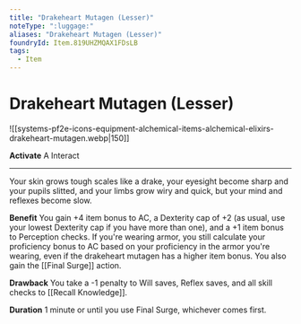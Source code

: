 ```yaml
---
title: "Drakeheart Mutagen (Lesser)"
noteType: ":luggage:"
aliases: "Drakeheart Mutagen (Lesser)"
foundryId: Item.819UHZMQAX1FDsLB
tags:
  - Item
---
```


# Drakeheart Mutagen (Lesser)
![[systems-pf2e-icons-equipment-alchemical-items-alchemical-elixirs-drakeheart-mutagen.webp|150]]

**Activate** A Interact

* * *

Your skin grows tough scales like a drake, your eyesight become sharp and your pupils slitted, and your limbs grow wiry and quick, but your mind and reflexes become slow.

**Benefit** You gain +4 item bonus to AC, a Dexterity cap of +2 (as usual, use your lowest Dexterity cap if you have more than one), and a +1 item bonus to Perception checks. If you're wearing armor, you still calculate your proficiency bonus to AC based on your proficiency in the armor you're wearing, even if the drakeheart mutagen has a higher item bonus. You also gain the [[Final Surge]] action.

**Drawback** You take a -1 penalty to Will saves, Reflex saves, and all skill checks to [[Recall Knowledge]].

**Duration** 1 minute or until you use Final Surge, whichever comes first.


